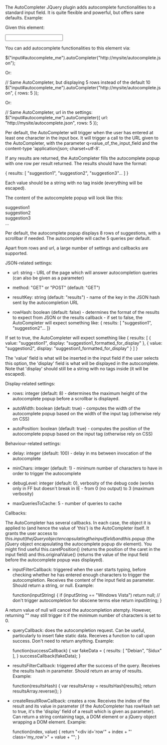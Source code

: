 The AutoCompleter JQuery plugin adds autocomplete functionalities to a standard
input field. It is quite flexible and powerful, but offers sane defaults.
Example:

Given this element:

  <input id="autocomplete_me" type="text"/>

You can add autocomplete functionalities to this element via:

  $("input#autocomplete_me").autoCompleter("http://mysite/autocomplete.json");

Or:

  // Same AutoCompleter, but displaying 5 rows instead of the default 10
  $("input#autocomplete_me").autoCompleter("http://mysite/autocomplete.json", {
      rows: 5
    });

Or:

  // Same AutoCompleter, url in the settings:
  $("input#autocomplete_me").autoCompleter({
      url: "http://mysite/autocomplete.json",
      rows: 5
    });

Per default, the AutoCompleter will trigger when the user has entered at least
one character in the input box.
It will trigger a call to the URL given to the AutoCompleter, with the parameter
q=value_of_the_input_field and the content-type
'application/json; charset=utf-8'.

If any results are returned, the AutoCompleter fills the autocomplete popup with
one row per result returned. The results should have the format:

  { results: [ "suggestion1", "suggestion2", "suggestion3"... ] }

Each value should be a string with no tag inside (everything will be escaped).

The content of the autocomplete popup will look like this:

  <div class="autocompleter">
    <div class="row">suggestion1</div>
    <div class="row">suggestion2</div>
    <div class="row">suggestion3</div>
    ...
  </div>

Per default, the autocomplete popup displays 8 rows of suggestions, with a
scrollbar if needed. The autocomplete will cache 5 queries per default.

Apart from rows and url, a large number of settings and callbacks are supported.

JSON-related settings:

* url: string - URL of the page which will answer autocompletion queries (can
also be given as a parameter)

* method: "GET" or "POST" (default: "GET")

* resultKey: string (default: "results") - name of the key in the JSON hash sent
by the autocompletion URL

* rowHash: boolean (default: false) - determines the format of the results to
expect from JSON or the results callback - if set to false, the AutoCompleter
will expect something like:
  { results: [ "suggestion1", "suggestion2"... ]}
  
If set to true, the AutoCompleter will expect something like
  { results:
    [
      {
        value: "suggestion1",
        display: "suggestion1_formatted_for_display"
      },
      {
        value: "suggestion2",
        display: "suggestion1_formatted_for_display"
      }
    ]
  }

The 'value' field is what will be inserted in the input field if the user
selects this option, the 'display' field is what will be displayed in the
autocomplete. Note that 'display' should still be a string with no tags inside (it will be escaped).

Display-related settings:

* rows: integer (default: 8) - determines the maximum height of the autocomplete
popup before a scrollbar is displayed.

* autoWidth: boolean (default: true) - computes the width of the
autocomplete popup based on the width of the input tag (otherwise rely on CSS)

* autoPosition: boolean (default: true) - computes the position of the
autocomplete popup based on the input tag (otherwise rely on CSS)

Behaviour-related settings:

* delay: integer (default: 100) - delay in ms between invocation of the autocomplete

* minChars: integer (default: 1) - minimum number of characters to have in order to trigger the autocomplete

* debugLevel: integer (default: 0), verbosity of the debug code (works only in FF but doesn't break in IE - from 0 (no output) to 3 (maximum verbosity)

* maxQueriesToCache: 5 - number of queries to cache

Callbacks:

The AutoCompleter has several callbacks. In each case, the object it is applied
to (and hence the value of 'this') is the AutoCompleter itself. It grants the
user access to this.$input (the jQuery object encapsulating the input field) and
this.$popup (the jQuery object encapsulating the autocomplete popup div
element). You might find useful this.caretPosition() (returns the position of
the caret in the input field) and this.originalValue() (returns the value of the
input field before the autocomplete popup was displayed).

* inputFilterCallback: triggered when the user starts typing, before checking
whether he has entered enough characters to trigger the autocompletion. Receives
the content of the input field as parameter. Should return a string, or null.
Example:

  function(inputString) {
    if (inputString == "Windows Vista")
      return null; // don't trigger autocompletion for obscene terms
    else
      return inputString;
  }

A return value of null will cancel the autocompletion atempty. However,
returning "" may still trigger it if the minimum number of characters is set to 0.

* queryCallback: does the autocompletion request. Can be useful, particularly
to insert fake static data. Receives a function to call upon success. Don't need
to return anything.
Example:

  function(successCallback) {
    var fakeData = {
      results: [ "Debian", "Sidux" ],
    }
    successCallback(fakeData);
  }

* resultsFilterCallback: triggered after the success of the query. Receives the
results hash in parameter. Should return an array of results.
Example:

  function(resultsHash) {
    var resultsArray = resultsHash[results]; 
    return resultsArray.reverse(); 
  }

* createResultRowCallback: creates a row. Receives the index of the result and
its value in parameter (if the AutoCompleter has rowHash set to true, it's the
'display' field of a result which is given as parameter). Can return a string
containing tags, a DOM element or a jQuery object wrapping a DOM element.
Example:

  function(index, value) {
    return "<div id='row'" + index + "' class='my_row'>" + value + "</div>"; 
  }
